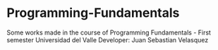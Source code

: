# Programming-Fundamentals
Some works made in the course of Programming Fundamentals - First semester Universidad del Valle 
Developer: Juan Sebastian Velasquez 
